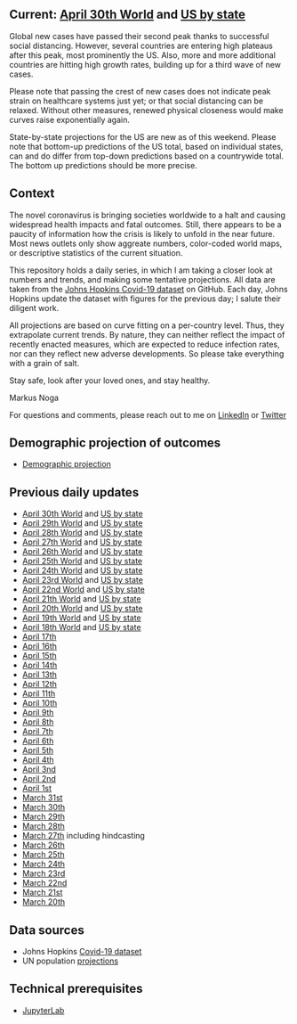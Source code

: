 ## Current: [April 30th World](html/20200430-covid-model.html) and [US by state](html/20200430-covid-model-US.html)

Global new cases have passed their second peak thanks to successful social distancing. However, several countries are entering high plateaus after this peak, most prominently the US. Also, more and more additional countries are hitting high growth rates, building up for a third wave of new cases.

Please note that passing the crest of new cases does not indicate peak strain on healthcare systems just yet; or that social distancing can be relaxed. Without other measures, renewed physical closeness would make curves raise exponentially again. 

State-by-state projections for the US are new as of this weekend. Please note that bottom-up predictions of the US total, based on individual states, can and do differ from top-down predictions based on a countrywide total. The bottom up predictions should be more precise. 

## Context

The novel coronavirus is bringing societies worldwide to a halt and causing widespread health impacts and fatal outcomes. Still, there appears to be a paucity of information how the crisis is likely to unfold in the near future. Most news outlets only show aggreate numbers, color-coded world maps, or descriptive statistics of the current situation. 

This repository holds a daily series, in which I am taking a closer look at numbers and trends, and making some tentative projections. All data are taken from the [Johns Hopkins Covid-19 dataset](https://github.com/CSSEGISandData/COVID-19) on GitHub. Each day, Johns Hopkins update the dataset with figures for the previous day; I salute their diligent work. 

All projections are based on curve fitting on a per-country level. Thus, they extrapolate current trends. By nature, they can neither reflect the impact of recently enacted measures, which are expected to reduce infection rates, nor can they reflect new adverse developments. So please take everything with a grain of salt.

Stay safe, look after your loved ones, and stay healthy.

Markus Noga

For questions and comments, please reach out to me on [LinkedIn](https://www.linkedin.com/in/mlnoga/) or [Twitter](https://twitter.com/mlnoga)


## Demographic projection of outcomes

* [Demographic projection](html/CFR-demographic-projection.html)


## Previous daily updates

* [April 30th World](html/20200430-covid-model.html) and  [US by state](html/20200429-covid-model-US.html)
* [April 29th World](html/20200429-covid-model.html) and  [US by state](html/20200429-covid-model-US.html)
* [April 28th World](html/20200428-covid-model.html) and  [US by state](html/20200428-covid-model-US.html)
* [April 27th World](html/20200427-covid-model.html) and  [US by state](html/20200427-covid-model-US.html)
* [April 26th World](html/20200426-covid-model.html) and  [US by state](html/20200426-covid-model-US.html)
* [April 25th World](html/20200425-covid-model.html) and  [US by state](html/20200425-covid-model-US.html)
* [April 24th World](html/20200424-covid-model.html) and  [US by state](html/20200424-covid-model-US.html)
* [April 23rd World](html/20200423-covid-model.html) and  [US by state](html/20200423-covid-model-US.html)
* [April 22nd World](html/20200422-covid-model.html) and  [US by state](html/20200422-covid-model-US.html)
* [April 21th World](html/20200421-covid-model.html) and  [US by state](html/20200421-covid-model-US.html)
* [April 20th World](html/20200420-covid-model.html) and  [US by state](html/20200420-covid-model-US.html)
* [April 19th World](html/20200419-covid-model.html) and  [US by state](html/20200419-covid-model-US.html)
* [April 18th World](html/20200418-covid-model.html) and  [US by state](html/20200418-covid-model-US.html)
* [April 17th](html/20200417-covid-model.html)
* [April 16th](html/20200416-covid-model.html)
* [April 15th](html/20200415-covid-model.html)
* [April 14th](html/20200414-covid-model.html)
* [April 13th](html/20200413-covid-model.html)
* [April 12th](html/20200412-covid-model.html)
* [April 11th](html/20200411-covid-model.html)
* [April 10th](html/20200410-covid-model.html)
* [April 9th](html/20200409-covid-model.html)
* [April 8th](html/20200408-covid-model.html)
* [April 7th](html/20200407-covid-model.html)
* [April 6th](html/20200406-covid-model.html)
* [April 5th](html/20200405-covid-model.html)
* [April 4th](html/20200404-covid-model.html)
* [April 3nd](html/20200403-covid-model.html)
* [April 2nd](html/20200402-covid-model.html)
* [April 1st](html/20200401-covid-model.html)
* [March 31st](html/20200331-covid-model.html)
* [March 30th](html/20200330-covid-model.html)
* [March 29th](html/20200329-covid-model.html)
* [March 28th](html/20200328-covid-model.html)
* [March 27th](html/20200327-covid-model.html) including hindcasting
* [March 26th](html/20200326-covid-model.html)
* [March 25th](html/20200325-covid-model.html)
* [March 24th](html/20200324-covid-model.html)
* [March 23rd](html/20200323-covid-model.html)
* [March 22nd](html/20200322-covid-model.html)
* [March 21st](html/20200321-covid-model.html)
* [March 20th](html/20200320-covid-model.html)


## Data sources

* Johns Hopkins [Covid-19 dataset](https://github.com/CSSEGISandData/COVID-19)
* UN population [projections](https://population.un.org/wpp/Download/Standard/Population/)


## Technical prerequisites

* [JupyterLab](https://jupyter.org/)
